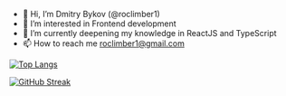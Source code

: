 - 👋 Hi, I’m Dmitry Bykov (@roclimber1)
- 👀 I’m interested in Frontend development
- 🌱 I’m currently deepening my knowledge in ReactJS and TypeScript
- 📫 How to reach me roclimber1@gmail.com


[![Top Langs](https://github-readme-stats.vercel.app/api/top-langs/?username=roclimber1&layout=compact)](https://github.com/anuraghazra/github-readme-stats)

[![GitHub Streak](https://github-readme-streak-stats.herokuapp.com?user=roclimber1&theme=vue&mode=weekly)](https://git.io/streak-stats)
